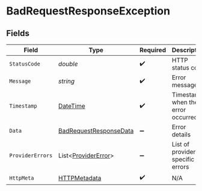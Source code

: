 # BadRequestResponseException


## Fields

| Field                                                                                 | Type                                                                                  | Required                                                                              | Description                                                                           | Example                                                                               |
| ------------------------------------------------------------------------------------- | ------------------------------------------------------------------------------------- | ------------------------------------------------------------------------------------- | ------------------------------------------------------------------------------------- | ------------------------------------------------------------------------------------- |
| `StatusCode`                                                                          | *double*                                                                              | :heavy_check_mark:                                                                    | HTTP status code                                                                      | 400                                                                                   |
| `Message`                                                                             | *string*                                                                              | :heavy_check_mark:                                                                    | Error message                                                                         | Bad Request                                                                           |
| `Timestamp`                                                                           | [DateTime](https://learn.microsoft.com/en-us/dotnet/api/system.datetime?view=net-5.0) | :heavy_check_mark:                                                                    | Timestamp when the error occurred                                                     | 2023-05-30T00:00:00.000Z                                                              |
| `Data`                                                                                | [BadRequestResponseData](../../Models/Components/BadRequestResponseData.md)           | :heavy_minus_sign:                                                                    | Error details                                                                         |                                                                                       |
| `ProviderErrors`                                                                      | List<[ProviderError](../../Models/Components/ProviderError.md)>                       | :heavy_minus_sign:                                                                    | List of provider-specific errors                                                      |                                                                                       |
| `HttpMeta`                                                                            | [HTTPMetadata](../../Models/Components/HTTPMetadata.md)                               | :heavy_check_mark:                                                                    | N/A                                                                                   |                                                                                       |